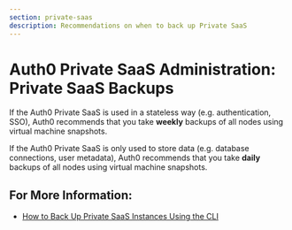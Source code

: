 ```yaml
---
section: private-saas
description: Recommendations on when to back up Private SaaS
---
```


# Auth0 Private SaaS Administration: Private SaaS Backups

If the Auth0 Private SaaS is used in a stateless way (e.g. authentication, SSO), Auth0 recommends that you take **weekly** backups of all nodes using virtual machine snapshots.

If the Auth0 Private SaaS is only used to store data (e.g. database connections, user metadata), Auth0 recommends that you take **daily** backups of all nodes using virtual machine snapshots.

## For More Information:
-  [How to Back Up Private SaaS Instances Using the CLI](/private-saas/cli/backing-up-private-saas)
